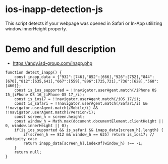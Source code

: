 # ios-inapp-detection-js
This script detects if your webpage was opened in Safari or In-App utilizing window.innerHeight property.

# Demo and full description
- https://andy.isd-group.com/inapp.php

```
function detect_inapp() {
    const inapp_data = {"932":[746],"852":[666],"926":[752],"844":[670],"812":[635,641],"667":[559],"896":[725,721],"736":[628],"568":[460]};
    const is_ios_supported = !!navigator.userAgent.match(/iPhone OS 15_|iPhone OS 16_|iPhone OS 17_/i);
    const is_ios17 = !!navigator.userAgent.match(/iOS 17/i);
    const is_safari = !!navigator.userAgent.match(/Safari/i) && !!navigator.userAgent.match(/Mobile/i) && !!navigator.userAgent.match(/Version/i);
    const screen_h = screen.height;
    const window_h = Math.max(document.documentElement.clientHeight || 0, window.innerHeight || 0);
    if(is_ios_supported && is_safari && inapp_data[screen_h].length) {
        if(screen_h == 812 && window_h == 635) return is_ios17; // ambiguity case
        return inapp_data[screen_h].indexOf(window_h) !== -1;
    }
    return null;
}
```
